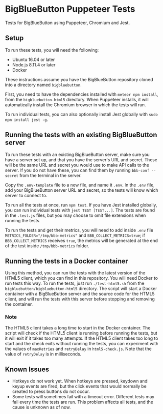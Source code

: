 # BigBlueButton Puppeteer Tests

Tests for BigBlueButton using Puppeteer, Chromium and Jest.

## Setup

To run these tests, you will need the following:
* Ubuntu 16.04 or later
* Node.js 8.11.4 or later
* Docker

These instructions assume you have the BigBlueButton repository cloned into a directory named `bigbluebutton`.

First, you need to have the dependencies installed with `meteor npm install`, from the `bigbluebutton-html5` directory. When Puppeteer installs, it will automatically install the Chromium browser in which the tests will run.

To run individual tests, you can also optionally install Jest globally with `sudo npm install jest -g`.

## Running the tests with an existing BigBlueButton server

To run these tests with an existing BigBlueButton server, make sure you have a server set up, and that you have the server's URL and secret. These will be the same URL and secret you would use to make API calls to the server. If you do not have these, you can find them by running `bbb-conf --secret` from the terminal in the server.

Copy the `.env-template` file to a new file, and name it `.env`. In the `.env` file, add your BigBlueButton server URL and secret, so the tests will know which server to connect to.

To run all the tests at once, run `npm test`. If you have Jest installed globally, you can run individual tests with `jest TEST [TEST...]`. The tests are found in the `.test.js` files, but you may choose to omit file extensions when running the tests.

To run the tests and get their metrics, you will need to add inside `.env` file `METRICS_FOLDER="/tmp/bbb-metrics"` and `BBB_COLLECT_METRICS=true`; if `BBB_COLLECT_METRICS` receives `true`, the metrics will be generated at the end of the test inside `/tmp/bbb-metrics` folder.

## Running the tests in a Docker container

Using this method, you can run the tests with the latest version of the HTML5 client, which you can find in this repository. You will need Docker to run tests this way. To run the tests, just run `./test-html5.sh` from the `bigbluebutton/bigbluebutton-html5` directory. The script will start a Docker container with a BigBlueButton server and the source code for the HTML5 client, and will run the tests with this server before stopping and removing the container.

### Note

The HTML5 client takes a long time to start in the Docker container. The script will check if the HTML5 client is running before running the tests, but it will exit if it takes too many attempts. If the HTML5 client takes too long to start and the check exits without running the tests, you can experiment with the values of `maxRetries` and `retryDelay` in `html5-check.js`. Note that the value of `retryDelay` is in milliseconds.

## Known Issues

* Hotkeys do not work yet. When hotkeys are pressed, keydown and keyup events are fired, but the click events that would normally be created to press buttons do not occur.
* Some tests will sometimes fail with a timeout error. Different tests may fail every time the tests are run. This problem affects all tests, and the cause is unknown as of now.
